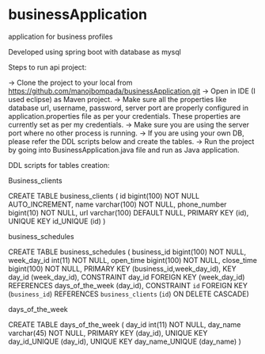 # businessApplication
application for business profiles

Developed using spring boot with database as mysql

Steps to run api project:

->	Clone the project to your local from https://github.com/manojbompada/businessApplication.git
->	Open in IDE (I used eclipse) as Maven project.
->	Make sure all the properties like database url, username, password, server port are properly configured in application.properties file as per your credentials. These properties are currently set as per my credentials.
-> Make sure you are using the server port where no other process is running.
-> If you are using your own DB, please refer the DDL scripts below and create the tables.
->	Run the project by going into BusinessApplication.java file and run as Java application.


DDL scripts for tables creation:

Business_clients 

CREATE TABLE business_clients (
  id bigint(100) NOT NULL AUTO_INCREMENT,
  name varchar(100) NOT NULL,
  phone_number bigint(10) NOT NULL,
  url varchar(100) DEFAULT NULL,
  PRIMARY KEY (id),
  UNIQUE KEY id_UNIQUE (id) ) 

business_schedules 

CREATE TABLE business_schedules (
  business_id bigint(100) NOT NULL,
  week_day_id int(11) NOT NULL,
  open_time bigint(100) NOT NULL,
  close_time bigint(100) NOT NULL,
  PRIMARY KEY (business_id,week_day_id),
  KEY day_id (week_day_id),
  CONSTRAINT day_id FOREIGN KEY (week_day_id) REFERENCES days_of_the_week (day_id),
  CONSTRAINT `id` FOREIGN KEY (`business_id`) REFERENCES `business_clients` (`id`) ON DELETE CASCADE)

days_of_the_week 

CREATE TABLE days_of_the_week (
  day_id int(11) NOT NULL,
  day_name varchar(45) NOT NULL,
  PRIMARY KEY (day_id),
  UNIQUE KEY day_id_UNIQUE (day_id),
  UNIQUE KEY day_name_UNIQUE (day_name)
) 
